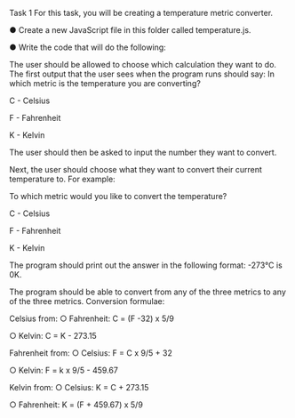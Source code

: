 Task 1
For this task, you will be creating a temperature metric converter.

● Create a new JavaScript file in this folder called temperature.js.

● Write the code that will do the following:

The user should be allowed to choose which calculation they want to do. The first output that the user sees when the program runs should say:
In which metric is the temperature you are converting?

C - Celsius

F - Fahrenheit

K - Kelvin

The user should then be asked to input the number they want to convert.

Next, the user should choose what they want to convert their current temperature to. For example:

To which metric would you like to convert the temperature?

C - Celsius

F - Fahrenheit

K - Kelvin

The program should print out the answer in the following format:
-273°C is 0K.

The program should be able to convert from any of the three metrics to any of the three metrics.
Conversion formulae:

Celsius from:
○ Fahrenheit: C = (F -32) x 5/9

○ Kelvin: C = K - 273.15

Fahrenheit from:
○ Celsius: F = C x 9/5 + 32

○ Kelvin: F = k x 9/5 - 459.67

Kelvin from:
○ Celsius: K = C + 273.15

○ Fahrenheit: K = (F + 459.67) x 5/9
